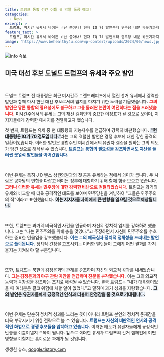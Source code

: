 ```yaml
---
title: 트럼프 통합 선언 이틀 뒤 막말 폭풍 예고!
categories:
  - News
excerpt: >
  트럼프, 미시간 유세서 바이든 비난 쏟아내! 현재 IQ 70 발언부터 민주당 내분 비웃기까지, 통합 강조 이튿날 반전. 대선 후보의 고군분투와 김정은과의 야구 제안까지! 클릭해 확인하세요!
feature_text: >
  트럼프, 미시간 유세서 바이든 비난 쏟아내! 현재 IQ 70 발언부터 민주당 내분 비웃기까지, 통합 강조 이튿날 반전. 대선 후보의 고군분투와 김정은과의 야구 제안까지! 클릭해 확인하세요!
image: 'https://www.behealthy4u.com/wp-content/uploads/2024/06/news.jpg'
---
```


<p><img src="https://www.behealthy4u.com/wp-content/uploads/2024/06/news.jpg" alt="info 속보" /></p>

<h2 data-ke-size="size26">미국 대선 후보 도널드 트럼프의 유세와 주요 발언</h2>

<p data-ke-size="size16">&nbsp;</p>

<p>도널드 트럼프 전 대통령은 최근 미시간주 그랜드래피즈에서 열린 선거 유세에서 강력한 발언과 함께 다시 한번 대선 후보로서의 입지를 다지기 위한 노력을 기울였습니다. <b><span style="color: #ee2323;">그의 발언은 당론 통합의 필요성에도 불구하고 그를 둘러싼 논란이 여전하다는 점을 드러냈습니다.</span></b> 미시간주에서의 유세는 그의 재선 캠페인의 중요한 이정표가 될 것으로 보이며, 지지자들에게 강력한 메시지를 전달하고자 했습니다.</p>

<p>첫 번째, 트럼프는 유세 중 현 대통령의 지능지수를 언급하며 강력히 비판했습니다. <b><span style="background-color: #21538527;">"현 대통령은 IQ가 70 정도입니다."</span></b>라는 그의 격렬한 발언은 경쟁 후보에 대한 강한 공격의 일환이었습니다. 이러한 발언은 경합주인 미시간에서의 유권자 결집을 원하는 그의 의도가 담긴 것으로 해석될 수 있습니다. <b><span style="color: #1a5490;">트럼프는 통합의 필요성을 강조하면서도 자신을 둘러싼 분열적 발언들을 이어갔습니다.</span></b> </p>

<p data-ke-size="size16">&nbsp;</p>

<p>이번 유세는 특히 J D 밴스 상원의원과의 첫 공동 유세라는 점에서 의미가 큽니다. 두 사람은 공화당의 연합을 다잡고 바이든 정부에 대항하기 위해 함께 힘을 모으고 있습니다. <b><span style="color: #ee2323;">그러나 이러한 유세는 민주당에 대한 강력한 비난으로 점철되었습니다.</span></b> 트럼프는 과거의 유세와 비교할 때 더욱 공격적인 태도를 보이며 민주당원을 겨냥하여 "그들은 민주주의의 적"이라고 표현했습니다. <b><span style="background-color: #21538527;">이는 지지자들 사이에서 큰 반향을 일으킬 것으로 예상됩니다.</span></b></p>

<p data-ke-size="size16">&nbsp;</p>

<p>또한, 트럼프는 과거의 비극적인 사건을 언급하며 자신의 정치적 입지를 강화하려 했습니다. 그는 “나는 민주주의를 위해 총을 맞았다.”고 주장하면서 자신이 민주주의를 수호하는 중요한 인물임을 강조했습니다. <b><span style="color: #1a5490;">이는 그의 애국심과 정치적 정체성을 드러내는 발언으로 풀이됩니다.</span></b> 정치적 긴장을 고조시키는 이러한 발언들이 그에게 어떤 결과를 가져올지는 지켜봐야 할 부분입니다. </p>

<p data-ke-size="size16">&nbsp;</p>

<p>또한, 트럼프는 북한의 김정은과의 관계를 강조하며 자신의 외교적 성과를 내세웠습니다. <b><span style="color: #ee2323;">그는 김정은과의 야구 관람 제안을 언급하며 친분을 부각했습니다.</span></b> 이는 그의 외교적 능력과 독창성을 강조하는 조치로 해석될 수 있습니다. 결국 트럼프는 "내가 대통령이었을 때 여러분은 결코 위험에 처할 일이 없었다."고 말하며 과거 성과를 자랑했습니다. <b><span style="background-color: #21538527;">그의 발언은 유권자들에게 긍정적인 인식과 더불어 안정감을 줄 것으로 기대됩니다.</span></b></p>

<p data-ke-size="size16">&nbsp;</p>

<p>이번 유세는 단순히 정치적 성과를 노리는 것이 아니라 트럼프 본인의 정치적 존재감을 더욱 부각시키기 위한 전략으로 볼 수 있습니다. <b><span style="color: #1a5490;">트럼프는 자신의 비판적인 언사와 공격적인 화법으로 경쟁 후보들을 압박하고 있습니다.</span></b> 이러한 태도가 유권자들에게 긍정적인 반응을 이끌어낼지 주목이 됩니다. 앞으로 이러한 유세가 트럼프의 선거 캠페인에 어떤 영향을 미칠지는 흥미로운 과제가 될 것입니다.</p>
생생한 뉴스, <a href="https://qoogle.tistory.com" rel="dofollow">qoogle.tistory.com</a>


